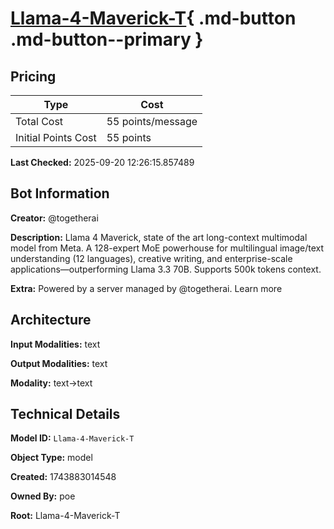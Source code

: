 # [Llama-4-Maverick-T](https://poe.com/Llama-4-Maverick-T){ .md-button .md-button--primary }

## Pricing

| Type | Cost |
|------|------|
| Total Cost | 55 points/message |
| Initial Points Cost | 55 points |

**Last Checked:** 2025-09-20 12:26:15.857489


## Bot Information

**Creator:** @togetherai

**Description:** Llama 4 Maverick, state of the art long-context multimodal model from Meta. A 128-expert MoE powerhouse for multilingual image/text understanding (12 languages), creative writing, and enterprise-scale applications—outperforming Llama 3.3 70B. Supports 500k tokens context.

**Extra:** Powered by a server managed by @togetherai. Learn more


## Architecture

**Input Modalities:** text

**Output Modalities:** text

**Modality:** text->text


## Technical Details

**Model ID:** `Llama-4-Maverick-T`

**Object Type:** model

**Created:** 1743883014548

**Owned By:** poe

**Root:** Llama-4-Maverick-T
